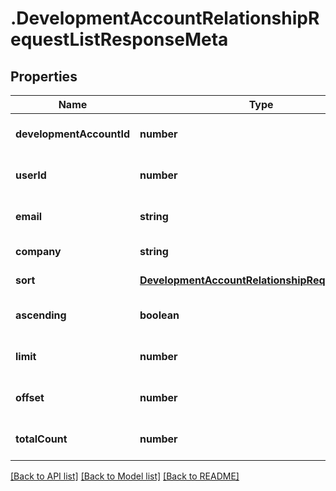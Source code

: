 # .DevelopmentAccountRelationshipRequestListResponseMeta

## Properties

Name | Type | Description | Notes
------------ | ------------- | ------------- | -------------
**developmentAccountId** | **number** |  | [optional] [default to undefined]
**userId** | **number** |  | [optional] [default to undefined]
**email** | **string** |  | [optional] [default to undefined]
**company** | **string** |  | [default to undefined]
**sort** | [**DevelopmentAccountRelationshipRequestSorting**](DevelopmentAccountRelationshipRequestSorting.md) |  | [default to undefined]
**ascending** | **boolean** |  | [optional] [default to undefined]
**limit** | **number** |  | [optional] [default to undefined]
**offset** | **number** |  | [optional] [default to undefined]
**totalCount** | **number** |  | [optional] [default to undefined]


[[Back to API list]](../README.md#documentation-for-api-endpoints) [[Back to Model list]](../README.md#documentation-for-models) [[Back to README]](../README.md)
